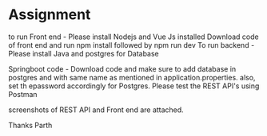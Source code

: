 # Assignment

to run Front end - Please install Nodejs and Vue Js installed 
Download code of front end and run npm install followed by npm run dev
To run backend - Please install Java and postgres for Database

Springboot code -
Download code and make sure to add database in postgres and with same name as mentioned in application.properties.
also, set th epassword accordingly for Postgres.
Please test the REST API's using Postman


screenshots of REST API and Front end are attached.

Thanks
Parth
